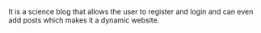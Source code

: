 It is a science blog that allows the user to register and login and can even add posts which makes it a dynamic website.
